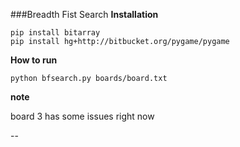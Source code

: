 ###Breadth Fist Search
**Installation**

    pip install bitarray
    pip install hg+http://bitbucket.org/pygame/pygame

**How to run**

    python bfsearch.py boards/board.txt
    
**note**

board 3 has some issues right now
   
--
   